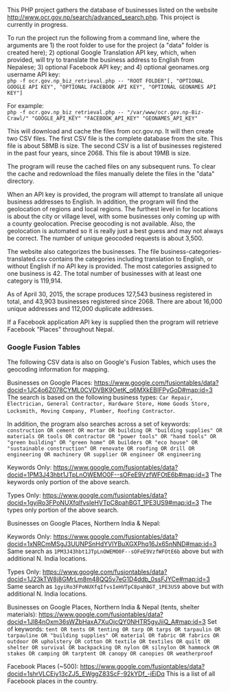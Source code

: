 This PHP project gathers the database of businesses listed on the website http://www.ocr.gov.np/search/advanced_search.php. This project is currently in progress.

To run the project run the following from a command line, where the arguments are 1) the root folder to use for the project (a "data" folder is created here); 2) optional Google Translation API key, which, when provided, will try to translate the business address to English from Nepalese; 3) optional Facebook API key; and 4) optional geonames.org username API key:<br>
```php -f ocr.gov.np_biz_retrieval.php -- "ROOT FOLDER"[, "OPTIONAL GOOGLE API KEY", "OPTIONAL FACEBOOK API KEY", "OPTIONAL GEONAMES API KEY"]```

For example:<br>
```php -f ocr.gov.np_biz_retrieval.php -- "/var/www/ocr.gov.np-Biz-Crawl/" "GOOGLE_API_KEY" "FACEBOOK_API_KEY" "GEONAMES_API_KEY"```

This will download and cache the files from ocr.gov.np. It will then create two CSV files. The first CSV file is the complete database from the site. This file is about 58MB is size. The second CSV is a list of businesses registered in the past four years, since 2068. This file is about 19MB is size.

The program will reuse the cached files on any subsequent runs. To clear the cache and redownload the files manually delete the files in the "data" directory.

When an API key is provided, the program will attempt to translate all unique business addresses to English. In addition, the program will find the geolocation of regions and local regions. The furthest level in for locations is about the city or village level, with some businesses only coming up with a county geolocation. Precise geocoding is not available. Also, the geolocation is automated so it is really just a best guess and may not always be correct. The number of unique geocoded requests is about 3,500.

The website also categorizes the businesses. The file business-categories-translated.csv contains the categories including translation to English, or without English if no API key is provided. The most categories assigned to one business is 42. The total number of businesses with at least one category is 119,914.

As of April 30, 2015, the scrape produces 127,543 business registered in total, and 43,903 businesses registered since 2068. There are about 16,000 unique addresses and 112,000 duplicate addresses.

If a Facebook application API key is supplied then the program will retrieve Facebook "Places" throughout Nepal.

<h3>Google Fusion Tables</h3>

The following CSV data is also on Google's Fusion Tables, which uses the geocoding information for mapping.

Businesses on Google Places: https://www.google.com/fusiontables/data?docid=1JC4o6Z078CYML0CVDVBK9OetK_q6MXkEBIFPyGoD#map:id=3
The search is based on the following business types: ```Car Repair, Electrician, General Contractor, Hardware Store, Home Goods Store, Locksmith, Moving Company, Plumber, Roofing Contractor```.

In addition, the program also searches across a set of keywords: ```construction OR cement OR mortar OR building OR "building supplies" OR materials OR tools OR contractor OR "power tools" OR "hand tools" OR "green building" OR "green home" OR builders OR "eco house" OR "sustainable construction" OR renovate OR roofing OR drill OR engineering OR machinery OR supplier OR engineer OR engineering```

Keywords Only: https://www.google.com/fusiontables/data?docid=1PM3J43hbt1JTpLnOWEMO0F--sOFeE9VzfWFOtE6b#map:id=3
The keywords only portion of the above search.

Types Only: https://www.google.com/fusiontables/data?docid=1gyiRo3FPoNUXfqIfvsIeHVTpC8pahBGT_1PE3US9#map:id=3
The types only portion of the above search.

Businesses on Google Places, Northern India & Nepal:

Keywords Only: https://www.google.com/fusiontables/data?docid=1xNRCmMSgJ3UUNPSnHdYVIYBuXGXPhq16Jx65nNND#map:id=3
Same search as ```1PM3J43hbt1JTpLnOWEMO0F--sOFeE9VzfWFOtE6b``` above but with additional N. India locations.

Types Only:  https://www.google.com/fusiontables/data?docid=1J23kTW8j8GMrLm8m48QQ5v7eG1D4ddb_0ssFJYCe#map:id=3
Same search as ```1gyiRo3FPoNUXfqIfvsIeHVTpC8pahBGT_1PE3US9``` above but with additional N. India locations.

Businesses on Google Places, Northern India & Nepal (tents, shelter materials): https://www.google.com/fusiontables/data?docid=1Jl84nOxm36sWZbHaxA7XuOjcQY0NHTR5gyJiiQ_A#map:id=3
Set of keywords: ```tent OR tents OR tenting OR tarp OR tarps OR tarpaulin OR tarpauline OR "building supplies" OR material OR fabric OR fabrics OR outdoor OR upholstery OR cotton OR textile OR textiles OR quilt OR shelter OR survival OR backpacking OR nylon OR silnylon OR hammock OR stakes OR camping OR tarptent OR canopy OR canopies OR weatherproof```

Facebook Places (~500): https://www.google.com/fusiontables/data?docid=1shrVLCEiy13cZJ5_EWggZ83ScF-92kYDf_-iEiDq
This is a list of all Facebook places in the country.


